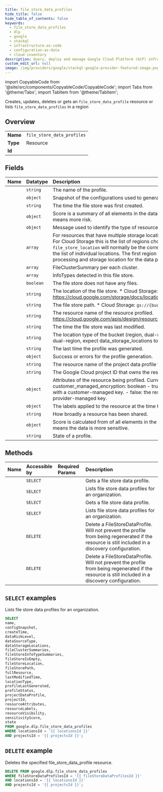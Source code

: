 ```yaml
---
title: file_store_data_profiles
hide_title: false
hide_table_of_contents: false
keywords:
  - file_store_data_profiles
  - dlp
  - google
  - stackql
  - infrastructure-as-code
  - configuration-as-data
  - cloud inventory
description: Query, deploy and manage Google Cloud Platform (GCP) infrastructure and resources using SQL
custom_edit_url: null
image: /img/providers/google/stackql-google-provider-featured-image.png
---
```


import CopyableCode from '@site/src/components/CopyableCode/CopyableCode';
import Tabs from '@theme/Tabs';
import TabItem from '@theme/TabItem';

Creates, updates, deletes or gets an <code>file_store_data_profile</code> resource or lists <code>file_store_data_profiles</code> in a region

## Overview
<table><tbody>
<tr><td><b>Name</b></td><td><code>file_store_data_profiles</code></td></tr>
<tr><td><b>Type</b></td><td>Resource</td></tr>
<tr><td><b>Id</b></td><td><CopyableCode code="google.dlp.file_store_data_profiles" /></td></tr>
</tbody></table>

## Fields
| Name | Datatype | Description |
|:-----|:---------|:------------|
| <CopyableCode code="name" /> | `string` | The name of the profile. |
| <CopyableCode code="configSnapshot" /> | `object` | Snapshot of the configurations used to generate the profile. |
| <CopyableCode code="createTime" /> | `string` | The time the file store was first created. |
| <CopyableCode code="dataRiskLevel" /> | `object` | Score is a summary of all elements in the data profile. A higher number means more risk. |
| <CopyableCode code="dataSourceType" /> | `object` | Message used to identify the type of resource being profiled. |
| <CopyableCode code="dataStorageLocations" /> | `array` | For resources that have multiple storage locations, these are those regions. For Cloud Storage this is the list of regions chosen for dual-region storage. `file_store_location` will normally be the corresponding multi-region for the list of individual locations. The first region is always picked as the processing and storage location for the data profile. |
| <CopyableCode code="fileClusterSummaries" /> | `array` | FileClusterSummary per each cluster. |
| <CopyableCode code="fileStoreInfoTypeSummaries" /> | `array` | InfoTypes detected in this file store. |
| <CopyableCode code="fileStoreIsEmpty" /> | `boolean` | The file store does not have any files. |
| <CopyableCode code="fileStoreLocation" /> | `string` | The location of the file store. * Cloud Storage: https://cloud.google.com/storage/docs/locations#available-locations |
| <CopyableCode code="fileStorePath" /> | `string` | The file store path. * Cloud Storage: `gs://{bucket}` |
| <CopyableCode code="fullResource" /> | `string` | The resource name of the resource profiled. https://cloud.google.com/apis/design/resource_names#full_resource_name |
| <CopyableCode code="lastModifiedTime" /> | `string` | The time the file store was last modified. |
| <CopyableCode code="locationType" /> | `string` | The location type of the bucket (region, dual-region, multi-region, etc). If dual-region, expect data_storage_locations to be populated. |
| <CopyableCode code="profileLastGenerated" /> | `string` | The last time the profile was generated. |
| <CopyableCode code="profileStatus" /> | `object` | Success or errors for the profile generation. |
| <CopyableCode code="projectDataProfile" /> | `string` | The resource name of the project data profile for this file store. |
| <CopyableCode code="projectId" /> | `string` | The Google Cloud project ID that owns the resource. |
| <CopyableCode code="resourceAttributes" /> | `object` | Attributes of the resource being profiled. Currently used attributes: * customer_managed_encryption: boolean - true: the resource is encrypted with a customer-managed key. - false: the resource is encrypted with a provider-managed key. |
| <CopyableCode code="resourceLabels" /> | `object` | The labels applied to the resource at the time the profile was generated. |
| <CopyableCode code="resourceVisibility" /> | `string` | How broadly a resource has been shared. |
| <CopyableCode code="sensitivityScore" /> | `object` | Score is calculated from of all elements in the data profile. A higher level means the data is more sensitive. |
| <CopyableCode code="state" /> | `string` | State of a profile. |

## Methods
| Name | Accessible by | Required Params | Description |
|:-----|:--------------|:----------------|:------------|
| <CopyableCode code="organizations_locations_file_store_data_profiles_get" /> | `SELECT` | <CopyableCode code="fileStoreDataProfilesId, locationsId, organizationsId" /> | Gets a file store data profile. |
| <CopyableCode code="organizations_locations_file_store_data_profiles_list" /> | `SELECT` | <CopyableCode code="locationsId, organizationsId" /> | Lists file store data profiles for an organization. |
| <CopyableCode code="projects_locations_file_store_data_profiles_get" /> | `SELECT` | <CopyableCode code="fileStoreDataProfilesId, locationsId, projectsId" /> | Gets a file store data profile. |
| <CopyableCode code="projects_locations_file_store_data_profiles_list" /> | `SELECT` | <CopyableCode code="locationsId, projectsId" /> | Lists file store data profiles for an organization. |
| <CopyableCode code="organizations_locations_file_store_data_profiles_delete" /> | `DELETE` | <CopyableCode code="fileStoreDataProfilesId, locationsId, organizationsId" /> | Delete a FileStoreDataProfile. Will not prevent the profile from being regenerated if the resource is still included in a discovery configuration. |
| <CopyableCode code="projects_locations_file_store_data_profiles_delete" /> | `DELETE` | <CopyableCode code="fileStoreDataProfilesId, locationsId, projectsId" /> | Delete a FileStoreDataProfile. Will not prevent the profile from being regenerated if the resource is still included in a discovery configuration. |

## `SELECT` examples

Lists file store data profiles for an organization.

```sql
SELECT
name,
configSnapshot,
createTime,
dataRiskLevel,
dataSourceType,
dataStorageLocations,
fileClusterSummaries,
fileStoreInfoTypeSummaries,
fileStoreIsEmpty,
fileStoreLocation,
fileStorePath,
fullResource,
lastModifiedTime,
locationType,
profileLastGenerated,
profileStatus,
projectDataProfile,
projectId,
resourceAttributes,
resourceLabels,
resourceVisibility,
sensitivityScore,
state
FROM google.dlp.file_store_data_profiles
WHERE locationsId = '{{ locationsId }}'
AND projectsId = '{{ projectsId }}'; 
```

## `DELETE` example

Deletes the specified file_store_data_profile resource.

```sql
DELETE FROM google.dlp.file_store_data_profiles
WHERE fileStoreDataProfilesId = '{{ fileStoreDataProfilesId }}'
AND locationsId = '{{ locationsId }}'
AND projectsId = '{{ projectsId }}';
```
